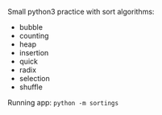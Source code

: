 Small python3 practice with sort algorithms:
  - bubble
  - counting
  - heap
  - insertion
  - quick
  - radix
  - selection
  - shuffle
  
Running app:
`
    python -m sortings
`